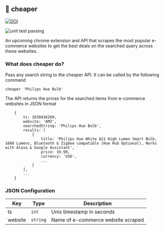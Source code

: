 ## :money_with_wings: cheaper

[![DOI](https://zenodo.org/badge/400871267.svg)](https://zenodo.org/badge/latestdoi/400871267)

![unit test passing](https://github.com/rahil1304/cheaper/actions/workflows/python-app.yml/badge.svg)


An upcoming chrome extension and API that scrapes the most popular e-commerce websites to get the best deals on the searched query across these websites.

### What does cheaper do?
Pass any search string to the cheaper API. It can be called by the following command
<pre><code>cheaper 'Philips Hue Bulb'</code></pre>

The API returns the prices for the searched items from e-commerce websites in JSON format

```
    {
        ts: 1630436269,
        website: 'AMZ',
        searchedString: 'Philips Hue Bulb',
        results: [
            {
                title: 'Philips Hue White A21 High Lumen Smart Bulb, 1600 Lumens, Bluetooth & Zigbee compatible (Hue Hub Optional), Works with Alexa & Google Assistant',
                price: 19.99,
                currency: 'USD',
                ...
            }
        ],
        ...
    }
```

### JSON Configuration

| Key     | Type         | Description                        |
|---------|--------------|------------------------------------|
| ts      | ```int```    | Unix timestamp in seconds          |
| website | ```string``` | Name of e-commerce website scraped |